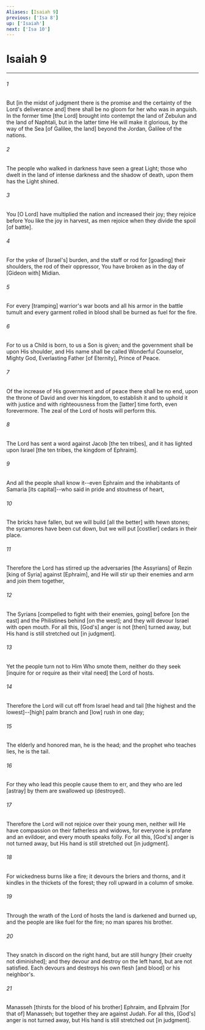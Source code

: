 ```yaml
---
Aliases: [Isaiah 9]
previous: ['Isa 8']
up: ['Isaiah']
next: ['Isa 10']
---
```

# Isaiah 9

***


###### 1 


But [in the midst of judgment there is the promise and the certainty of the Lord's deliverance and] there shall be no gloom for her who was in anguish. In the former time [the Lord] brought into contempt the land of Zebulun and the land of Naphtali, but in the latter time He will make it glorious, by the way of the Sea [of Galilee, the land] beyond the Jordan, Galilee of the nations. 


###### 2 


The people who walked in darkness have seen a great Light; those who dwelt in the land of intense darkness and the shadow of death, upon them has the Light shined. 


###### 3 


You [O Lord] have multiplied the nation and increased their joy; they rejoice before You like the joy in harvest, as men rejoice when they divide the spoil [of battle]. 


###### 4 


For the yoke of [Israel's] burden, and the staff or rod for [goading] their shoulders, the rod of their oppressor, You have broken as in the day of [Gideon with] Midian. 


###### 5 


For every [tramping] warrior's war boots and all his armor in the battle tumult and every garment rolled in blood shall be burned as fuel for the fire. 


###### 6 


For to us a Child is born, to us a Son is given; and the government shall be upon His shoulder, and His name shall be called Wonderful Counselor, Mighty God, Everlasting Father [of Eternity], Prince of Peace. 


###### 7 


Of the increase of His government and of peace there shall be no end, upon the throne of David and over his kingdom, to establish it and to uphold it with justice and with righteousness from the [latter] time forth, even forevermore. The zeal of the Lord of hosts will perform this. 


###### 8 


The Lord has sent a word against Jacob [the ten tribes], and it has lighted upon Israel [the ten tribes, the kingdom of Ephraim]. 


###### 9 


And all the people shall know it--even Ephraim and the inhabitants of Samaria [its capital]--who said in pride and stoutness of heart, 


###### 10 


The bricks have fallen, but we will build [all the better] with hewn stones; the sycamores have been cut down, but we will put [costlier] cedars in their place. 


###### 11 


Therefore the Lord has stirred up the adversaries [the Assyrians] of Rezin [king of Syria] against [Ephraim], and He will stir up their enemies and arm and join them together, 


###### 12 


The Syrians [compelled to fight with their enemies, going] before [on the east] and the Philistines behind [on the west]; and they will devour Israel with open mouth. For all this, [God's] anger is not [then] turned away, but His hand is still stretched out [in judgment]. 


###### 13 


Yet the people turn not to Him Who smote them, neither do they seek [inquire for or require as their vital need] the Lord of hosts. 


###### 14 


Therefore the Lord will cut off from Israel head and tail [the highest and the lowest]--[high] palm branch and [low] rush in one day; 


###### 15 


The elderly and honored man, he is the head; and the prophet who teaches lies, he is the tail. 


###### 16 


For they who lead this people cause them to err, and they who are led [astray] by them are swallowed up (destroyed). 


###### 17 


Therefore the Lord will not rejoice over their young men, neither will He have compassion on their fatherless and widows, for everyone is profane and an evildoer, and every mouth speaks folly. For all this, [God's] anger is not turned away, but His hand is still stretched out [in judgment]. 


###### 18 


For wickedness burns like a fire; it devours the briers and thorns, and it kindles in the thickets of the forest; they roll upward in a column of smoke. 


###### 19 


Through the wrath of the Lord of hosts the land is darkened and burned up, and the people are like fuel for the fire; no man spares his brother. 


###### 20 


They snatch in discord on the right hand, but are still hungry [their cruelty not diminished]; and they devour and destroy on the left hand, but are not satisfied. Each devours and destroys his own flesh [and blood] or his neighbor's. 


###### 21 


Manasseh [thirsts for the blood of his brother] Ephraim, and Ephraim [for that of] Manasseh; but together they are against Judah. For all this, [God's] anger is not turned away, but His hand is still stretched out [in judgment].
